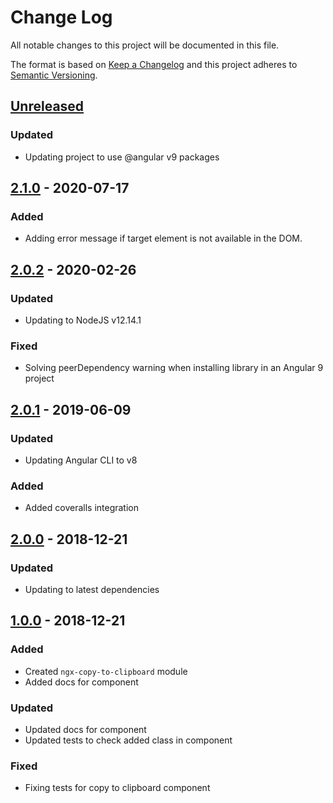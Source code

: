 # Change Log

All notable changes to this project will be documented in this file.

The format is based on [Keep a Changelog](http://keepachangelog.com/)
and this project adheres to [Semantic Versioning](http://semver.org/).

## [Unreleased][]

### Updated

- Updating project to use @angular v9 packages

## [2.1.0][] - 2020-07-17

### Added

- Adding error message if target element is not available in the DOM.

## [2.0.2][] - 2020-02-26

### Updated

- Updating to NodeJS v12.14.1

### Fixed

- Solving peerDependency warning when installing library in an Angular 9 project

## [2.0.1][] - 2019-06-09

### Updated

- Updating Angular CLI to v8

### Added

- Added coveralls integration

## [2.0.0][] - 2018-12-21

### Updated

- Updating to latest dependencies

## [1.0.0][] - 2018-12-21

### Added

- Created `ngx-copy-to-clipboard` module
- Added docs for component

### Updated

- Updated docs for component
- Updated tests to check added class in component

### Fixed

- Fixing tests for copy to clipboard component

[unreleased]: https://github.com/willmendesneto/ngx-copy-to-clipboard/compare/v1.0.0...HEAD
[1.0.0]: https://github.com/willmendesneto/ngx-copy-to-clipboard/tree/v1.0.0
[unreleased]: https://github.com/willmendesneto/ngx-copy-to-clipboard/compare/v2.0.0...HEAD
[2.0.0]: https://github.com/willmendesneto/ngx-copy-to-clipboard/tree/v2.0.0
[unreleased]: https://github.com/willmendesneto/ngx-copy-to-clipboard/compare/v2.0.1...HEAD
[2.0.1]: https://github.com/willmendesneto/ngx-copy-to-clipboard/tree/v2.0.1
[unreleased]: https://github.com/willmendesneto/ngx-copy-to-clipboard/compare/v2.0.2...HEAD
[2.0.2]: https://github.com/willmendesneto/ngx-copy-to-clipboard/tree/v2.0.2
[unreleased]: https://github.com/willmendesneto/ngx-copy-to-clipboard/compare/v2.1.0...HEAD
[2.1.0]: https://github.com/willmendesneto/ngx-copy-to-clipboard/tree/v2.1.0
